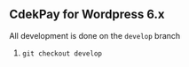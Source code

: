 

## CdekPay for Wordpress 6.x

All development is done on the `develop` branch

1. `git checkout develop`